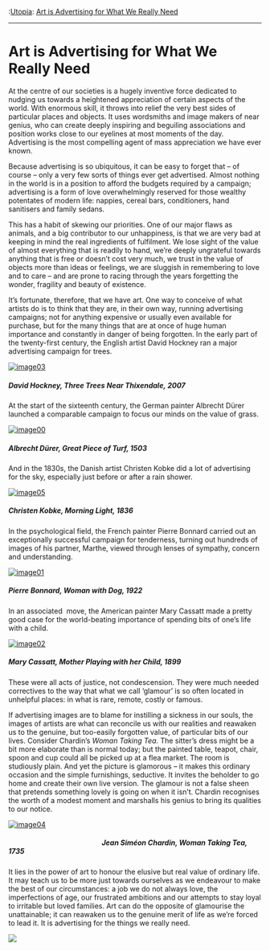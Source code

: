 :[Utopia](https://www.theschooloflife.com/thebookoflife/category/work/utopia/): [Art is Advertising for What We Really Need](https://www.theschooloflife.com/thebookoflife/art-is-advertising-for-what-we-really-need/)

* * *

# Art is Advertising for What We Really Need

At the centre of our societies is a hugely inventive force dedicated to nudging us towards a heightened appreciation of certain aspects of the world. With enormous skill, it throws into relief the very best sides of particular places and objects. It uses wordsmiths and image makers of near genius, who can create deeply inspiring and beguiling associations and position works close to our eyelines at most moments of the day. Advertising is the most compelling agent of mass appreciation we have ever known.

Because advertising is so ubiquitous, it can be easy to forget that – of course – only a very few sorts of things ever get advertised. Almost nothing in the world is in a position to afford the budgets required by a campaign; advertising is a form of love overwhelmingly reserved for those wealthy potentates of modern life: nappies, cereal bars, conditioners, hand sanitisers and family sedans.

This has a habit of skewing our priorities. One of our major flaws as animals, and a big contributor to our unhappiness, is that we are very bad at keeping in mind the real ingredients of fulfilment. We lose sight of the value of almost everything that is readily to hand, we’re deeply ungrateful towards anything that is free or doesn’t cost very much, we trust in the value of objects more than ideas or feelings, we are sluggish in remembering to love and to care – and are prone to racing through the years forgetting the wonder, fragility and beauty of existence.

It’s fortunate, therefore, that we have art. One way to conceive of what artists do is to think that they are, in their own way, running advertising campaigns; not for anything expensive or usually even available for purchase, but for the many things that are at once of huge human importance and constantly in danger of being forgotten. In the early part of the twenty-first century, the English artist David Hockney ran a major advertising campaign for trees.

[![image03](https://www.theschooloflife.com/thebookoflife/wp-content/uploads/2016/12/image03.png)](http://www.thebookoflife.org/wp-content/uploads/2016/12/image03.png)

##### David Hockney, _Three Trees Near Thixendale,&nbsp;2007_

At the start of the sixteenth century, the German painter Albrecht Dürer launched a comparable campaign to focus our minds on&nbsp;the value of grass.

[![image00](https://www.theschooloflife.com/thebookoflife/wp-content/uploads/2016/12/image001.png)](http://www.thebookoflife.org/wp-content/uploads/2016/12/image001.png)

##### Albrecht Dürer, _Great Piece of Turf_, 1503

And in the 1830s, the Danish artist Christen Kobke did a lot of advertising for the sky, especially just before or after a rain shower.

[![image05](https://www.theschooloflife.com/thebookoflife/wp-content/uploads/2016/12/image051.png)](http://www.thebookoflife.org/wp-content/uploads/2016/12/image051.png)

##### Christen Kobke, _Morning Light_, 1836

In the psychological field, the French painter Pierre Bonnard carried out an exceptionally successful campaign for tenderness, turning out hundreds of images of his partner, Marthe, viewed through lenses of sympathy, concern and understanding.

[![image01](https://www.theschooloflife.com/thebookoflife/wp-content/uploads/2016/12/image01.png)](http://www.thebookoflife.org/wp-content/uploads/2016/12/image01.png)

##### Pierre Bonnard, _Woman with Dog_, 1922

In an associated &nbsp;move, the American painter Mary Cassatt made a pretty good case for the world-beating importance of spending bits of one’s life with a child.

[![image02](https://www.theschooloflife.com/thebookoflife/wp-content/uploads/2016/12/image02.png)](http://www.thebookoflife.org/wp-content/uploads/2016/12/image02.png)

##### Mary Cassatt, _Mother Playing with her Child_, 1899

These were all acts of justice, not condescension. They were much needed correctives to the way that what we call ‘glamour’ is so often located in unhelpful places: in what is rare, remote, costly or famous.

If advertising images are to blame for instilling a sickness in our souls, the images of artists are what can reconcile us with our realities and reawaken us to the genuine, but too-easily forgotten value, of particular bits of our lives. Consider Chardin’s _Woman Taking Tea._ The sitter’s dress might be a bit more elaborate than is normal today; but the painted table, teapot, chair, spoon and cup could all be picked up at a flea market. The room is studiously plain. And yet the picture is glamorous – it makes this ordinary occasion and the simple furnishings, seductive. It invites the beholder to go home and create their own live version. The glamour is not a false sheen that pretends something lovely is going on when it isn’t. Chardin recognises the worth of a modest moment and marshalls his genius to bring its qualities to our notice.

[![image04](https://www.theschooloflife.com/thebookoflife/wp-content/uploads/2016/12/image04.jpg)](http://www.thebookoflife.org/wp-content/uploads/2016/12/image04.jpg)

##### &nbsp; &nbsp; &nbsp; &nbsp; &nbsp; &nbsp; &nbsp; &nbsp; &nbsp; &nbsp; &nbsp; &nbsp; &nbsp; &nbsp; &nbsp; &nbsp; &nbsp; &nbsp; &nbsp; &nbsp; &nbsp; &nbsp; &nbsp; &nbsp; &nbsp; &nbsp; &nbsp; &nbsp; Jean Siméon Chardin, _Woman Taking Tea_, 1735

It lies in the power of art to honour the elusive but real value of ordinary life. It may teach us to be more just towards ourselves as we endeavour to make the best of our circumstances: a job we do not always love, the imperfections of age, our frustrated ambitions and our attempts to stay loyal to irritable but loved families. Art can do the opposite of glamourise the unattainable; it can reawaken us to the genuine merit of life as we’re forced to lead it. It is advertising for the things we really need.

[![](https://img.youtube.com/vi/Xw0GAInXkhA/0.jpg)](https://www.youtube.com/embed/Xw0GAInXkhA '')
